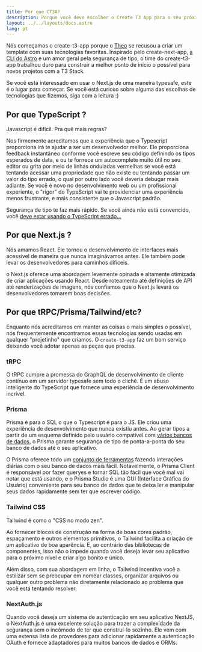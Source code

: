 ```yaml
---
title: Por que CT3A?
description: Porque você deve escolher o Create T3 App para o seu próximo projeto
layout: ../../layouts/docs.astro
lang: pt
---
```


Nós começamos o create-t3-app porque o [Theo](https://twitter.com/t3dotgg) se recusou a criar um template com suas tecnologias favoritas. Inspirado pelo create-next-app, [a CLI do Astro](https://astro.build) e um amor geral pela segurança de tipo, o time do create-t3-app trabalhou duro para construir a melhor ponto de início o possível para novos projetos com a T3 Stack.

Se você está interessado em usar o Next.js de uma maneira typesafe, este é o lugar para começar. Se você está curioso sobre alguma das escolhas de tecnologias que fizemos, siga com a leitura :)

## Por que TypeScript ?

Javascript é difícil. Pra quê mais regras?

Nos firmemente acreditamos que a experiência que o Typescript proporciona irá te ajudar a ser um desenvolvedor melhor. Ele proporciona feedback instantâneo conforme você escreve seu código definindo os tipos esperados de data, e ou te fornece um autocomplete muito útil no seu editor ou grita por meio de linhas onduladas vermelhas se você está tentando acessar uma propriedade que não existe ou tentando passar um valor do tipo errado, o qual por outro lado você deveria debugar mais adiante. Se você é novo no desenvolvimento web ou um profissional experiente, o "rigor" do TypeScript vai te providenciar uma experiência menos frustrante, e mais consistente que o Javascript padrão.

Segurança de tipo te faz mais rápido. Se você ainda não está convencido, você [deve estar usando o TypeScript errado...](https://www.youtube.com/watch?v=RmGHnYUqQ4k)

## Por que Next.js ?

Nós amamos React. Ele tornou o desenvolvimento de interfaces mais acessível de maneira que nunca imaginávamos antes. Ele também pode levar os desenvolvedores para caminhos difíceis.

o Next.js oferece uma abordagem levemente opinada e altamente otimizada de criar aplicações usando React. Desde roteamento até definições de API até renderizações de imagens, nós confiamos que o Next.js levará os desenvolvedores tomarem boas decisões.

## Por que tRPC/Prisma/Tailwind/etc?

Enquanto nós acreditamos em manter as coisas o mais simples o possível, nós frequentemente encontramos essas tecnologias sendo usadas em qualquer "projetinho" que criamos. O `create-t3-app` faz um bom serviço deixando você adotar apenas as peças que precisa.

### tRPC

O tRPC cumpre a promessa do GraphQL de desenvolvimento de cliente contínuo em um servidor typesafe sem todo o clichê. É um abuso inteligente do TypeScript que fornece uma experiência de desenvolvimento incrível.

### Prisma

Prisma é para o SQL o que o Typescript é para o JS. Ele criou uma experiência de desenvolvimento que nunca existiu antes. Ao gerar tipos a partir de um esquema definido pelo usuário compatível com [vários bancos de dados](https://www.prisma.io/docs/concepts/database-connectors), o Prisma garante segurança de tipo de ponta-a-ponta do seu banco de dados até o seu aplicativo.

O Prisma oferece todo um [conjunto de ferramentas](https://www.prisma.io/docs/concepts/overview/should-you-use-prisma#-you-want-a-tool-that-holistically-covers-your-database-workflows) fazendo interações diárias com o seu banco de dados mais fácil. Notavelmente, o Prisma Client é responsável por fazer queryes e tornar SQL tão fácil que você mal vai notar que está usando, e o Prisma Studio é uma GUI (Interface Gráfica do Usuário) conveniente para seu banco de dados que te deixa ler e manipular seus dados rapidamente sem ter que escrever código.

### Tailwind CSS

Tailwind é como o "CSS no modo zen".

Ao fornecer blocos de construção na forma de boas cores padrão, espaçamento e outros elementos primitivos, o Tailwind facilita a criação de um aplicativo de boa aparência. E, ao contrário das bibliotecas de componentes, isso não o impede quando você deseja levar seu aplicativo para o próximo nível e criar algo bonito e único.

Além disso, com sua abordagem em linha, o Tailwind incentiva você a estilizar sem se preocupar em nomear classes, organizar arquivos ou qualquer outro problema não diretamente relacionado ao problema que você está tentando resolver.

### NextAuth.js

Quando você deseja um sistema de autenticação em seu aplicativo NextJS, o NextAuth.js é uma excelente solução para trazer a complexidade da segurança sem o incômodo de ter que construí-lo sozinho. Ele vem com uma extensa lista de provedores para adicionar rapidamente a autenticação OAuth e fornece adaptadores para muitos bancos de dados e ORMs.
